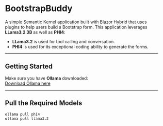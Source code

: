 # BootstrapBuddy

A simple Semantic Kernel application built with Blazor Hybrid that uses plugins to help users build a Bootstrap form. This application leverages **LLama3.2 3B** as well as **PHI4**:

- **LLama3.2** is used for tool calling and conversation.
- **PHI4** is used for its exceptional coding ability to generate the forms.

---

## Getting Started

Make sure you have **Ollama** downloaded:  
[Download Ollama here](https://ollama.com/)

---

## Pull the Required Models

```bash
ollama pull phi4
ollama pull llama3.2
